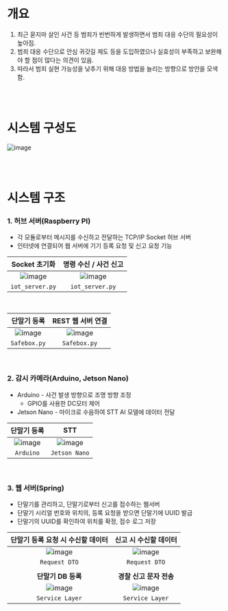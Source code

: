 # 개요
1. 최근 묻지마 살인 사건 등 범죄가 빈번하게 발생하면서 범죄 대응 수단의 필요성이 높아짐.
2. 범죄 대응 수단으로 안심 귀갓길 제도 등을 도입하였으나 실효성이 부족하고 보완해야 할 점이 많다는 의견이 있음.
3. 따라서 범죄 실현 가능성을 낮추기 위해 대응 방법을 늘리는 방향으로 방안을 모색함.

<br><br>

# 시스템 구성도

![image](https://github.com/almondgood/6aa-Iot-System/assets/88735581/b2737dfb-499c-4c0d-aa4f-3c1bdf95e453)


<br><br>

# 시스템 구조

### 1. 허브 서버(Raspberry PI)
- 각 모듈로부터 메시지를 수신하고 전달하는 TCP/IP Socket 허브 서버 
- 인터넷에 연결되어 웹 서버에 기기 등록 요청 및 신고 요청 기능

|**Socket 초기화**|**명령 수신 / 사건 신고**|
|:---:|:---:|
|![image](https://github.com/almondgood/6aa-Iot-System/assets/88735581/9f24487e-e30c-4959-a2eb-08a2498dcd6e)|![image](https://github.com/almondgood/6aa-Iot-System/assets/88735581/c4560efb-1678-4143-ba9f-e54edf4dc498)|
|`iot_server.py`|`iot_server.py`|

<br>

|**단말기 등록**|**REST 웹 서버 연결**|
|:---:|:---:|
|![image](https://github.com/almondgood/6aa-Iot-System/assets/88735581/e09145c9-52c2-43b3-ab27-0f64e5d006cd)|![image](https://github.com/almondgood/6aa-Iot-System/assets/88735581/218b43c2-9d35-4f4a-9bd3-7a47be40ad2d)|
|`Safebox.py`|`Safebox.py`|

<br>

### 2. 감시 카메라(Arduino, Jetson Nano)
- Arduino - 사건 발생 방향으로 조명 방향 조정
    - GPIO를 사용한 DC모터 제어
- Jetson Nano - 마이크로 수음하여 STT AI 모델에 데이터 전달

|**단말기 등록**|**STT**|
|:---:|:---:|
|![image](https://github.com/almondgood/6aa-Iot-System/assets/88735581/e09145c9-52c2-43b3-ab27-0f64e5d006cd)|![image](https://github.com/almondgood/6aa-Iot-System/assets/88735581/87a58239-dd47-4999-b53c-3deefc1f2d66)|
|`Arduino`|`Jetson Nano`|

<br>

### 3. 웹 서버(Spring)
- 단말기를 관리하고, 단말기로부터 신고를 접수하는 웹서버
- 단말기 시리얼 번호와 위치의, 등록 요청을 받으면 단말기에 UUID 발급
- 단말기의 UUID를 확인하여 위치를 확정, 접수 로그 저장

|**단말기 등록 요청 시 수신할 데이터**|**신고 시 수신할 데이터**|
|:---:|:---:|
|![image](https://github.com/almondgood/6aa-Iot-System/assets/88735581/3fb0d0d9-0fe2-41c1-9cfd-29bf2862fc98)|![image](https://github.com/almondgood/6aa-Iot-System/assets/88735581/ee8a8a6b-d25f-4670-96a9-8a0b740c5e6f)|
|`Request DTO`|`Request DTO`|
|||
|**단말기 DB 등록**|**경찰 신고 문자 전송**|
|![image](https://github.com/almondgood/6aa-Iot-System/assets/88735581/9a98b893-ee7d-4b84-9796-8dfc8766e51e)|![image](https://github.com/almondgood/6aa-Iot-System/assets/88735581/1639c936-8b03-404d-b76d-8185f8d839f2)|
|`Service Layer`|`Service Layer`|
